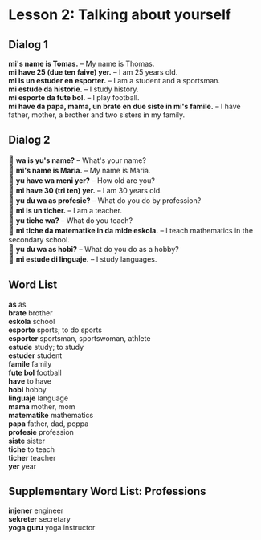 # Lesson 2: Talking about yourself

## Dialog 1

**mi's name is Tomas.**
– My name is Thomas.  
**mi have 25 (due ten faive) yer.**
– I am 25 years old.  
**mi is un estuder en esporter.**
– I am a student and a sportsman.  
**mi estude da historie.**
– I study history.  
**mi esporte da fute bol.**
– I play football.  
**mi have da papa, mama, un brate en due siste in mi's famile.**
– I have father, mother, a brother and two sisters in my family.

## Dialog 2

<big>🧓</big>
**wa is yu's name?**
– What's your name?  
<big>👩</big>
**mi's name is Maria.**
– My name is Maria.  
<big>🧓</big>
**yu have wa meni yer?**
– How old are you?  
<big>👩</big>
**mi have 30 (tri ten) yer.**
– I am 30 years old.  
<big>🧓</big>
**yu du wa as profesie?**
– What do you do by profession?  
<big>👩</big>
**mi is un ticher.**
– I am a teacher.  
<big>🧓</big>
**yu tiche wa?**
– What do you teach?  
<big>👩</big>
**mi tiche da matematike in da mide eskola.**
– I teach mathematics in the secondary school.  
<big>🧓</big>
**yu du wa as hobi?**
– What do you do as a hobby?  
<big>👩</big>
**mi estude di linguaje.**
– I study languages.

## Word List

**as**
as  
**brate**
brother  
**eskola**
school  
**esporte**
sports; to do sports  
**esporter**
sportsman, sportswoman, athlete  
**estude**
study; to study  
**estuder**
student  
**famile**
family  
**fute bol**
football  
**have**
to have  
**hobi**
hobby  
**linguaje**
language  
**mama**
mother, mom  
**matematike**
mathematics  
**papa**
father, dad, poppa  
**profesie**
profession  
**siste**
sister  
**tiche**
to teach  
**ticher**
teacher  
**yer**
year  


## Supplementary Word List: Professions

**injener**
engineer  
**sekreter**
secretary  
**yoga guru**
yoga instructor  

